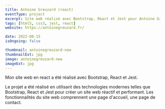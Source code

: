 ```yaml
---
title: Antoine Greuzard (react)
eventType: project
excerpt: Site web réalisé avec Bootstrap, React et Jest pour Antoine Greuzard.
tags: [html5, css3, jest, react]
website: https://antoinegreuzard.fr/

date: 2022-08-15
isOngoing: false

thumbnail: antoinegreuzard-new
thumbnailExt: jpg
image: antoinegreuzard-new
imageExt: jpg
---
```


Mon site web en react a été réalisé avec Bootstrap, React et Jest.

Le projet a été réalisé en utilisant des technologies modernes telles que Bootstrap, React et Jest pour créer un site web réactif et performant. Les fonctionnalités du site web comprennent une page d'accueil, une page de contact.
